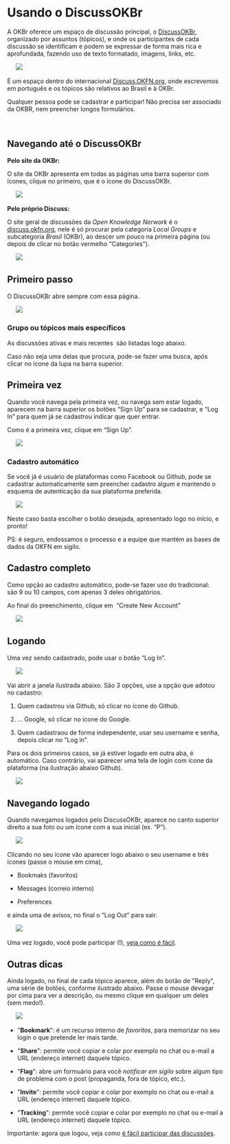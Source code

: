 
# Usando o DiscussOKBr

A OKBr oferece um espaço de discussão principal,
o [DiscussOKBr](https://discuss.okfn.org/c/local-groups/okbr),
organizado por assuntos (tópicos), e onde os participantes de cada discussão se
identificam e podem se expressar de forma mais rica e aprofundada,
fazendo uso de texto formatado, imagens, links, etc.

&nbsp;&nbsp;&nbsp;&nbsp;&nbsp;![](assets/tela1-entrando-380px.png)

É um espaço dentro do internacional [Discuss.OKFN.org](https://discuss.okfn.org/),
onde escrevemos em português e os tópicos são relativos ao Brasil e à OKBr.

Qualquer pessoa pode se cadastrar e participar!
Não precisa ser associado da OKBR, nem preencher longos formulários.  

 
## Navegando até o DiscussOKBr

**Pelo site da OKBr:**

O site da OKBr apresenta em todas as páginas uma barra superior com
ícones, clique no primeiro, que é o ícone do DiscussOKBr.

&nbsp;&nbsp;&nbsp;&nbsp;&nbsp;![](assets/nav1.gif)

**Pelo próprio Discuss:**

O site geral de discussões da *Open Knowledge Nerwork* é o [discuss.okfn.org](http://discuss.okfn.org),
nele é só procurar pela categoria *Local Groups* e subcategoria *Brasil* (OKBr), ao descer um pouco na primeira página (ou depois de clicar no botão vermelho "Categories").

&nbsp;&nbsp;&nbsp;&nbsp;&nbsp;![](assets/telaGeral-380px.png)

## Primeiro passo

O DiscussOKBr abre sempre com essa página.

&nbsp;&nbsp;&nbsp;&nbsp;&nbsp;![](assets/tela1-entrando.png)

### Grupo ou tópicos mais específicos

As discussões ativas e mais recentes  são listadas logo abaixo.

Caso não seja uma delas que procura, pode-se fazer uma busca, após clicar no  ícone  da lupa na barra superior.

## Primeira vez

Quando você navega pela primeira vez, ou navega sem estar logado,
aparecem na barra superior os botões “Sign Up” para se cadastrar, e “Log
In” para quem já se cadastrou indicar que quer entrar.

Como é a primeira vez, clique em “Sign Up”.

&nbsp;&nbsp;&nbsp;&nbsp;&nbsp;![](assets/barrasup1-Login.png)

### Cadastro automático

Se você já é usuário de plataformas como Facebook ou Github, pode se cadastrar automaticamente sem preencher cadastro algum e mantendo o esquema de autenticação da sua plataforma preferida.

&nbsp;&nbsp;&nbsp;&nbsp;&nbsp;![](assets/primeiraVez1-login.png)

Neste caso basta escolher o botão desejada, apresentado logo no início, e pronto!

PS: é seguro, endossamos o processo e a equipe que mantém as bases de dados da OKFN em sigilo.


## Cadastro completo

Como opção ao cadastro automático, pode-se fazer uso do tradicional: são 9 ou 10 campos, com apenas 3 deles obrigatórios.

Ao final do preenchimento, clique em  “Create New Account”


&nbsp;&nbsp;&nbsp;&nbsp;&nbsp;![](assets/primeiraVez2-form.png)

## Logando

Uma vez sendo cadastrado, pode usar o botão “Log In”.

&nbsp;&nbsp;&nbsp;&nbsp;&nbsp;![](assets/barrasup1-Login.png)

Vai abrir a janela ilustrada abaixo. São 3 opções, use a opção que adotou no cadastro:

1. Quem cadastrou via Github, só clicar no ícone do Github.

2. ... Google, só clicar no ícone do Google.

3. Quem cadastraou de forma independente, usar seu username e senha, depois clicar no "Log in".

Para os dois primeiros casos, se já estiver logado em outra aba, é automático. Caso contrário, vai aparecer uma tela de login com ícone da plataforma (na ilustração abaixo Github).

&nbsp;&nbsp;&nbsp;&nbsp;&nbsp;![](assets/login2-github.png)

## Navegando logado

Quando navegamos logados pelo DiscussOKBr, aparece no canto superior direito a sua foto ou um ícone com a sua inicial (ex. “P”).

&nbsp;&nbsp;&nbsp;&nbsp;&nbsp;![](assets/logado1-sup.png)

Clicando no seu ícone vão aparecer logo abaixo o seu username e três ícones (passe o mouse em cima),

-  Bookmaks (favoritos) 

-  Messages (correio interno) 

-  Preferences 

e ainda uma de avisos, no final o “Log Out” para sair.

&nbsp;&nbsp;&nbsp;&nbsp;&nbsp;![](assets/logado2-sair.png)

Uma vez logado, você pode participar (!), [veja como é fácil](participando.md).

## Outras dicas

Ainda logado, no final de cada tópico aparece, além do botão de "Reply", uma série de botões, conforme ilustrado abaixo. Passe o mouse devagar por cima para ver a descrição, ou mesmo clique em qualquer um deles (sem medo!).

&nbsp;&nbsp;&nbsp;&nbsp;&nbsp;![](assets/botoesFinais.png)

* "**Bookmark**": é um recurso interno de *favoritos*, para memorizar no seu login o que pretende ler mais tarde.

* "**Share**": permite você copiar e colar por exemplo no chat ou e-mail a URL (endereço internet) daquele tópico.

* "**Flag**": abre um formuário para você *notificar em sigilo* sobre algum tipo de problema com o post (propaganda, fora de tópico, etc.).

* "**Invite**": permite você copiar e colar por exemplo no chat ou e-mail a URL (endereço internet) daquele tópico.

* "**Tracking**": permite você copiar e colar por exemplo no chat ou e-mail a URL (endereço internet) daquele tópico.

Importante:  agora que logou, veja como [é fácil participar das discussões](participando.md).
